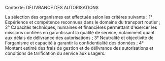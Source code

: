 Contexte: DÉLIVRANCE DES AUTORISATIONS

La sélection des organismes est effectuée selon les critères suivants : 1° Expérience et compétence reconnues dans le domaine du transport routier ; 2° Capacités techniques, humaines et financières permettant d'exercer les missions confiées en garantissant la qualité de service, notamment quant aux délais de délivrance des autorisations ; 3° Neutralité et objectivité de l'organisme et capacité à garantir la confidentialité des données ; 4° Montant estimé des frais de gestion et de délivrance des autorisations et conditions de tarification du service aux usagers.